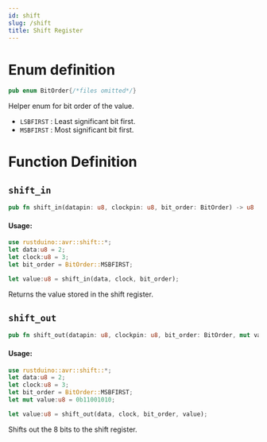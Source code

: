```yaml
---
id: shift
slug: /shift
title: Shift Register
---
```


# Enum definition

```rust
pub enum BitOrder{/*files omitted*/}
```

Helper enum for bit order of the value. 

* `LSBFIRST` : Least significant bit first.
* `MSBFIRST` : Most significant bit first.

# Function Definition

## `shift_in`

```rust
pub fn shift_in(datapin: u8, clockpin: u8, bit_order: BitOrder) -> u8 
```

#### Usage:

```rust
use rustduino::avr::shift::*;
let data:u8 = 2;
let clock:u8 = 3;
let bit_order = BitOrder::MSBFIRST;

let value:u8 = shift_in(data, clock, bit_order);
```

Returns the value stored in the shift register.



## `shift_out`

```rust
pub fn shift_out(datapin: u8, clockpin: u8, bit_order: BitOrder, mut value:u8)
```

#### Usage:

```rust
use rustduino::avr::shift::*;
let data:u8 = 2;
let clock:u8 = 3;
let bit_order = BitOrder::MSBFIRST;
let mut value:u8 = 0b11001010;

let value:u8 = shift_out(data, clock, bit_order, value);
```

Shifts out the 8 bits to the shift register.